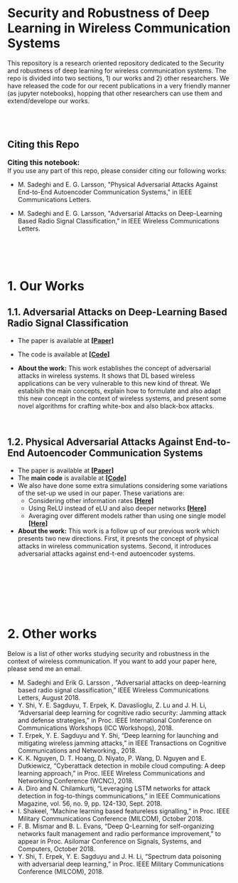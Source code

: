 # Security and Robustness of Deep Learning in Wireless Communication Systems
This repository is a research oriented repository dedicated to the Security and robustness of deep learning for wireless
communication systems. The repo is divided into two sections, 1) our works and 2) other researchers. We have released the code for our recent publications in a very friendly manner (as jupyter notebooks), hopping that other researchers can use them and extend/develope our works.

<br><br>

## Citing this Repo
<div class="alert alert-block alert-danger">
<b><font size="3">Citing this notebook:</font></b>
<br>  
If you use any part of this repo, please consider citing our following works:

- M. Sadeghi and E. G. Larsson, "Physical Adversarial Attacks Against End-to-End Autoencoder Communication Systems," in IEEE Communications Letters. 

- M. Sadeghi and E. G. Larsson, "Adversarial Attacks on Deep-Learning Based Radio Signal Classification," in IEEE Wireless Communications Letters.
</div> 


<br><br><br>

# 1. Our Works
## 1.1. Adversarial Attacks on Deep-Learning Based Radio Signal Classification
- The paper is available at __[[Paper]](https://ieeexplore.ieee.org/document/8449065)__
- The code is available at __[[Code]](https://github.com/meysamsadeghi/Security_and_Robustness_of_DeepLearning_in_Wireless_Communication_Systems/blob/master/Adv_Attack_Modulation_Classification/Adversarial_Attacks_on_Deep_Learning_Based_Radio_Signal_Classification.ipynb)__

- **About the work:** This work establishes the concept of adversarial attacks in wireless systems. It shows that
DL based wireless applications can be very vulnerable to this new kind of threat. We establsih the main concepts, explain how
to formulate and also adapt this new concept in the context of wireless systems, and present some novel algorithms for crafting
white-box and also black-box attacks.

<br>

## 1.2. Physical Adversarial Attacks Against End-to-End Autoencoder Communication Systems
- The paper is available at __[[Paper]]()__
- The **main code** is available at __[[Code]](https://github.com/meysamsadeghi/Security_and_Robustness_of_DeepLearning_in_Wireless_Communication_Systems/blob/master/Adv_Attack_Autoencoders/Physical_Adversarial_Attacks_Against_E2E_Autoencoders.ipynb)__
- We also have done some extra simulations considering some variations of the set-up we used in our paper. These variations are:
	- Considering other information rates __[[Here]](https://github.com/meysamsadeghi/Security_and_Robustness_of_DeepLearning_in_Wireless_Communication_Systems/blob/master/Adv_Attack_Autoencoders/Trying_Other_Information_Rates.ipynb)__ 
	- Using ReLU instead of eLU and also deeper networks __[[Here]](https://github.com/meysamsadeghi/Security_and_Robustness_of_DeepLearning_in_Wireless_Communication_Systems/blob/master/Adv_Attack_Autoencoders/Using_ReLU_instead_of_eLU_and_Deeper_Networks.ipynb)__ 
	- Averaging over different models rather than using one single model __[[Here]](https://github.com/meysamsadeghi/Security_and_Robustness_of_DeepLearning_in_Wireless_Communication_Systems/blob/master/Adv_Attack_Autoencoders/Averaging_Over_Different_Models.ipynb)__ 
- **About the work:** This work is a follow up of our previous work which presents two new directions.
First, it presnts the concept of physical attacks in wireless communication systems. Second, it introduces adversarial attacks
against end-t-end autoencoder systems.








<br><br><br><br><br><br>


# 2. Other works
Below is a list of other works studying security and robustness in the context of wireless communication.
If you want to add your paper here, please send me an email.
- M. Sadeghi and Erik G. Larsson , “Adversarial attacks on deep-learning based radio signal classification,” IEEE Wireless Communications Letters, August 2018.
- Y. Shi, Y. E. Sagduyu, T. Erpek, K. Davaslioglu, Z. Lu and J. H. Li, “Adversarial deep learning for cognitive radio security: Jamming attack and defense strategies,” in Proc. IEEE International Conference on Communications Workshops (ICC Workshops), 2018.
- T. Erpek, Y. E. Sagduyu and Y. Shi, “Deep learning for launching and mitigating wireless jamming attacks,” in IEEE Transactions on Cognitive Communications and Networking., 2018.
- K. K. Nguyen, D. T. Hoang, D. Niyato, P. Wang, D. Nguyen and E. Dutkiewicz, “Cyberattack detection in mobile cloud computing: A deep learning approach,” in Proc. IEEE Wireless Communications and Networking Conference (WCNC), 2018.
- A. Diro and N. Chilamkurti, “Leveraging LSTM networks for attack detection in fog-to-things communications,” in IEEE Communications Magazine, vol. 56, no. 9, pp. 124-130, Sept. 2018.
- I. Shakeel, “Machine learning based featureless signalling,” in Proc. IEEE Military Communications Conference (MILCOM), October 2018.
- F. B. Mismar and B. L. Evans, “Deep Q-Learning for self-organizing networks fault management and radio performance improvement,” to appear in Proc. Asilomar Conference on Signals, Systems, and Computers, October 2018.
- Y. Shi, T. Erpek, Y. E. Sagduyu and J. H. Li, “Spectrum data poisoning with adversarial deep learning,” in Proc. IEEE Military Communications Conference (MILCOM), 2018.
